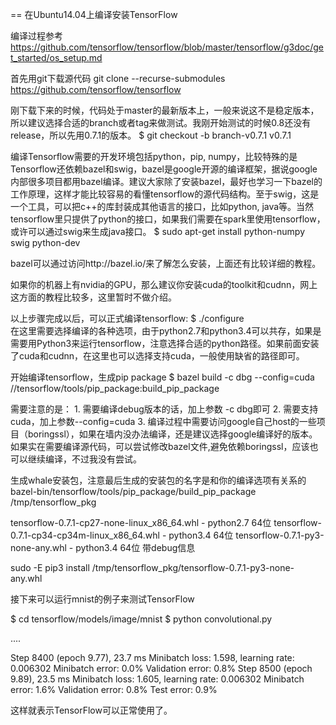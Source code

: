 
== 在Ubuntu14.04上编译安装TensorFlow

编译过程参考
https://github.com/tensorflow/tensorflow/blob/master/tensorflow/g3doc/get_started/os_setup.md

首先用git下载源代码
git clone --recurse-submodules https://github.com/tensorflow/tensorflow

刚下载下来的时候，代码处于master的最新版本上，一般来说这不是稳定版本，所以建议选择合适的branch或者tag来做测试。我刚开始测试的时候0.8还没有release，所以先用0.7.1的版本。
$ git checkout -b branch-v0.7.1 v0.7.1

编译Tensorflow需要的开发环境包括python，pip, numpy，比较特殊的是Tensorflow还依赖bazel和swig，bazel是google开源的编译框架，据说google内部很多项目都用bazel编译。建议大家除了安装bazel，最好也学习一下bazel的工作原理，这样才能比较容易的看懂tensorflow的源代码结构。至于swig，这是一个工具，可以把c++的库封装成其他语言的接口，比如python, java等。当然tensorflow里只提供了python的接口，如果我们需要在spark里使用tensorflow，或许可以通过swig来生成java接口。
$ sudo apt-get install python-numpy swig python-dev

bazel可以通过访问http://bazel.io/来了解怎么安装，上面还有比较详细的教程。

如果你的机器上有nvidia的GPU，那么建议你安装cuda的toolkit和cudnn，网上这方面的教程比较多，这里暂时不做介绍。


以上步骤完成以后，可以正式编译tensorflow:
$ ./configure  
在这里需要选择编译的各种选项，由于python2.7和python3.4可以共存，如果是需要用Python3来运行tensorflow，注意选择合适的python路径。如果前面安装了cuda和cudnn，在这里也可以选择支持cuda，一般使用缺省的路径即可。

开始编译tensorflow，生成pip package
$ bazel build -c dbg --config=cuda //tensorflow/tools/pip_package:build_pip_package

需要注意的是：
	1. 需要编译debug版本的话，加上参数 -c dbg即可
	2. 需要支持cuda，加上参数--config=cuda
	3. 编译过程中需要访问google自己host的一些项目（boringssl），如果在墙内没办法编译，还是建议选择google编译好的版本。如果实在需要编译源代码，可以尝试修改bazel文件,避免依赖boringssl，应该也可以继续编译，不过我没有尝试。

生成whale安装包，注意最后生成的安装包的名字是和你的编译选项有关系的
bazel-bin/tensorflow/tools/pip_package/build_pip_package /tmp/tensorflow_pkg

tensorflow-0.7.1-cp27-none-linux_x86_64.whl    -  python2.7  64位
tensorflow-0.7.1-cp34-cp34m-linux_x86_64.whl   -  python3.4  64位
tensorflow-0.7.1-py3-none-any.whl							 -  python3.4  64位 带debug信息

sudo -E pip3 install /tmp/tensorflow_pkg/tensorflow-0.7.1-py3-none-any.whl


接下来可以运行mnist的例子来测试TensorFlow

$ cd tensorflow/models/image/mnist
$ python convolutional.py

....

Step 8400 (epoch 9.77), 23.7 ms
Minibatch loss: 1.598, learning rate: 0.006302
Minibatch error: 0.0%
Validation error: 0.8%
Step 8500 (epoch 9.89), 23.5 ms
Minibatch loss: 1.605, learning rate: 0.006302
Minibatch error: 1.6%
Validation error: 0.8%
Test error: 0.9%

这样就表示TensorFlow可以正常使用了。
